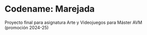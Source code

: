 # Codename: Marejada
Proyecto final para asignatura Arte y Videojuegos para Máster AVM (promoción 2024-25)
